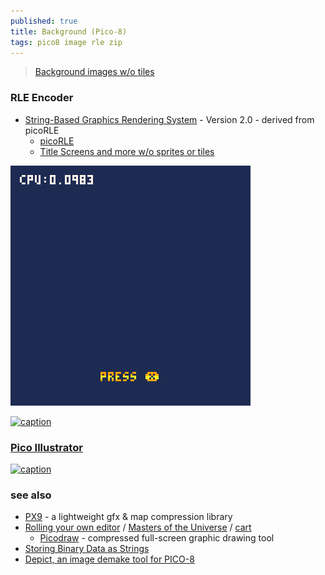 ```yaml
---
published: true
title: Background (Pico-8)
tags: pico8 image rle zip
---
```

> [Background images w/o tiles](https://www.lexaloffle.com/bbs/?tid=38884)

<link rel="shortcut icon" href="https://static.wikia.nocookie.net/pico-8/images/4/4a/Site-favicon.ico/revision/latest?cb=20210713144653" type="image/x-icon" />

### RLE Encoder
- [String-Based Graphics Rendering System](https://www.lexaloffle.com/bbs/?tid=38829) - Version 2.0 - derived from picoRLE
	- [picoRLE](https://github.com/iSpellcaster/pico8rle#pico8rle)
	- [Title Screens and more w/o sprites or tiles](https://www.lexaloffle.com/bbs/?tid=38887)


[![caption](https://github.com/iSpellcaster/pico8rle/raw/master/rle%20p8_1.gif)](https://www.lexaloffle.com/bbs/?tid=38884)

[![caption](https://www.lexaloffle.com/media/32989/motu_000.png)](https://www.lexaloffle.com/bbs/?tid=39384)

### [Pico Illustrator](https://www.lexaloffle.com/bbs/?pid=122008)

[![caption](https://www.lexaloffle.com/media/72593/pico_illustrator_3.gif) ](https://www.lexaloffle.com/bbs/?pid=122008)

### see also
- [PX9](https://www.lexaloffle.com/bbs/?tid=34058) - a lightweight gfx & map compression library
- [Rolling your own editor](https://itch.io/post/1522416) / [Masters of the Universe](https://itch.io/t/818099/masters-of-the-universe) / [cart](https://theroboz.itch.io/motu)
	- [Picodraw](https://www.lexaloffle.com/bbs/?tid=39384) - compressed full-screen graphic drawing tool
- [Storing Binary Data as Strings](https://www.lexaloffle.com/bbs/?tid=38692)
- [Depict, an image demake tool for PICO-8](https://www.reddit.com/r/pico8/comments/lezpxy/updated_depict_an_image_demake_tool_for_pico8/)

